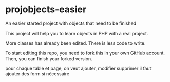 # projobjects-easier
An easier started project with objects that need to be finished

This project will help you to learn objects in PHP with a real project.

More classes has already been edited. There is less code to write.

To start editing this repo, you need to fork this in your own GitHub account. Then, you can finish your forked version.


pour chaque table et page, on veut ajouter, modifier supprimer
il faut ajouter des form si nécessaire